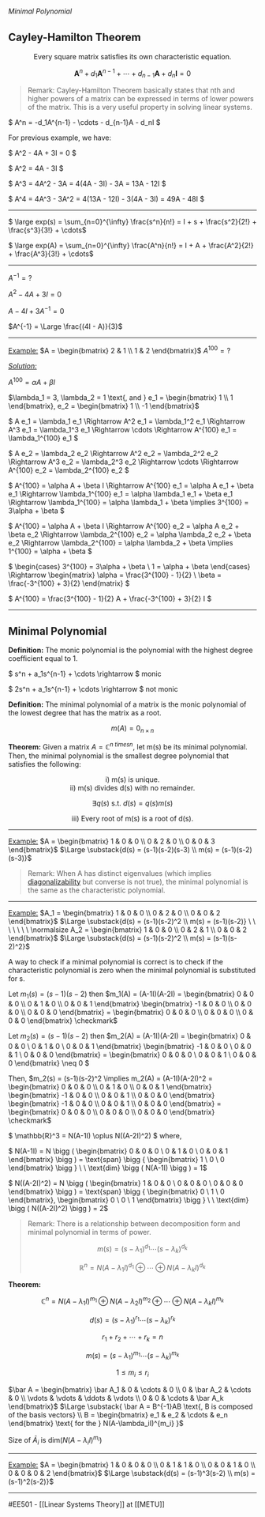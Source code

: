 ###### Minimal Polynomial ######
## Cayley-Hamilton Theorem ##

<center>Every square matrix satisfies its own characteristic equation.</center>

$$ \mathbf{A}^n + d_1\mathbf{A}^{n-1} + \cdots + d_{n-1}\mathbf{A} + d_n\mathbf{I} = 0 $$

> Remark: Cayley-Hamilton Theorem basically states that nth and higher powers of a matrix can be expressed in terms of lower powers of the matrix. This is a very useful property in solving linear systems.

$ A^n = -d_1A^{n-1} - \cdots - d_{n-1}A - d_nI $

For previous example, we have:

$ A^2 - 4A + 3I = 0 $

$ A^2 = 4A - 3I $

$ A^3 = 4A^2 - 3A = 4(4A - 3I) - 3A = 13A - 12I $

$ A^4 = 4A^3 - 3A^2 = 4(13A - 12I) - 3(4A - 3I) = 49A - 48I $

--------------------------------------------------------------------------------------------------------------
$ \large exp(s) = \sum_{n=0}^{\infty} \frac{s^n}{n!} = I + s + \frac{s^2}{2!} + \frac{s^3}{3!} + \cdots$

$ \large exp(A) = \sum_{n=0}^{\infty} \frac{A^n}{n!} = I + A + \frac{A^2}{2!} + \frac{A^3}{3!} + \cdots$

--------------------------------------------------------------------------------------------------------------
$A^{-1} = ?$

$A^2 - 4A + 3I = 0$

$A - 4I + 3A^{-1} = 0$

$A^{-1} = \Large \frac{(4I - A)}{3}$

--------------------------------------------------------------------------------------------------------------
<ins>Example:</ins> $A = \begin{bmatrix} 2 & 1 \\ 1 & 2 \end{bmatrix}$ $A^{100}=?$

_<ins>Solution:</ins>_ 

$A^{100} = \alpha A + \beta I$

$\lambda_1 = 3, \lambda_2 = 1 \text{, and } e_1 = \begin{bmatrix} 1 \\ 1 \end{bmatrix}, e_2 = \begin{bmatrix} 1 \\ -1 \end{bmatrix}$ 

$ A e_1 = \lambda_1 e_1 \Rightarrow A^2 e_1 = \lambda_1^2 e_1 \Rightarrow A^3 e_1 = \lambda_1^3 e_1 \Rightarrow \cdots \Rightarrow A^{100} e_1 = \lambda_1^{100} e_1 $

$ A e_2 = \lambda_2 e_2 \Rightarrow A^2 e_2 = \lambda_2^2 e_2 \Rightarrow A^3 e_2 = \lambda_2^3 e_2 \Rightarrow \cdots \Rightarrow A^{100} e_2 = \lambda_2^{100} e_2 $

$ A^{100} = \alpha A + \beta I \Rightarrow A^{100} e_1 = \alpha A e_1 + \beta e_1 \Rightarrow \lambda_1^{100} e_1 = \alpha \lambda_1 e_1 + \beta e_1 \Rightarrow \lambda_1^{100} = \alpha \lambda_1 + \beta \implies 3^{100} = 3\alpha + \beta $

$ A^{100} = \alpha A + \beta I \Rightarrow A^{100} e_2 = \alpha A e_2 + \beta e_2 \Rightarrow \lambda_2^{100} e_2 = \alpha \lambda_2 e_2 + \beta e_2 \Rightarrow \lambda_2^{100} = \alpha \lambda_2 + \beta \implies 1^{100} = \alpha + \beta $

$ \begin{cases} 3^{100} = 3\alpha + \beta \\ 1 = \alpha + \beta \end{cases} \Rightarrow  \begin{matrix} \alpha = \frac{3^{100} - 1}{2} \\ \beta = \frac{-3^{100} + 3}{2} \end{matrix}  $

$ A^{100} = \frac{3^{100} - 1}{2} A + \frac{-3^{100} + 3}{2} I $

--------------------------------------------------------------------------------------------------------------
## Minimal Polynomial ##

**Definition:** The monic polynomial is the polynomial with the highest degree coefficient equal to 1.

$ s^n + a_1s^{n-1} + \cdots \rightarrow $ monic

$ 2s^n + a_1s^{n-1} + \cdots \rightarrow $ not monic


**Definition:** The minimal polynomial of a matrix is the monic polynomial of the lowest degree that has the matrix as a root.

$$m(A) = 0_{n \times n}$$

**Theorem:** Given a matrix $A = \mathbb{C}^{n \ times n}$, let m(s) be its minimal polynomial. Then, the minimal polynomial is the smallest degree polynomial that satisfies the following:

<center>i) m(s) is unique. </center>

<center>ii) m(s) divides d(s) with no remainder. </center>

$$ \exists q(s)  \text{ s.t. } d(s) = q(s)m(s) $$

<center>iii) Every root of m(s) is a root of d(s). </center>


--------------------------------------------------------------------------------------------------------------
<ins>Example:</ins> $A = \begin{bmatrix} 1 & 0 & 0 \\ 0 & 2 & 0 \\ 0 & 0 & 3 \end{bmatrix}$ $\Large \substack{d(s) = (s-1)(s-2)(s-3) \\ m(s) = (s-1)(s-2)(s-3)}$

> Remark: When A has distinct eigenvalues (which implies [diagonalizability](https://en.wikipedia.org/wiki/Diagonalizable_matrix) but converse is not true), the minimal polynomial is the same as the characteristic polynomial.

--------------------------------------------------------------------------------------------------------------
<ins>Example:</ins> $A_1 = \begin{bmatrix} 1 & 0 & 0 \\ 0 & 2 & 0 \\ 0 & 0 & 2 \end{bmatrix}$ $\Large \substack{d(s) = (s-1)(s-2)^2 \\ m(s) = (s-1)(s-2)} \ \ \ \ \ \ \  \normalsize A_2 = \begin{bmatrix} 1 & 0 & 0 \\ 0 & 2 & 1 \\ 0 & 0 & 2 \end{bmatrix}$ $\Large \substack{d(s) = (s-1)(s-2)^2 \\ m(s) = (s-1)(s-2)^2}$

A way to check if a minimal polynomial is correct is to check if the characteristic polynomial is zero when the minimal polynomial is substituted for s.

Let $m_1(s) = (s-1)(s-2)$ then $m_1(A) = (A-1I)(A-2I) = \begin{bmatrix} 0 & 0 & 0 \\ 0 & 1 & 0 \\ 0 & 0 & 1 \end{bmatrix} \begin{bmatrix} -1 & 0 & 0 \\ 0 & 0 & 0 \\ 0 & 0 & 0 \end{bmatrix} = \begin{bmatrix} 0 & 0 & 0 \\ 0 & 0 & 0 \\ 0 & 0 & 0 \end{bmatrix} \checkmark$

Let $m_2(s) = (s-1)(s-2)$ then $m_2(A) = (A-1I)(A-2I) = \begin{bmatrix} 0 & 0 & 0 \\ 0 & 1 & 0 \\ 0 & 0 & 1 \end{bmatrix} \begin{bmatrix} -1 & 0 & 0 \\ 0 & 0 & 1 \\ 0 & 0 & 0 \end{bmatrix} = \begin{bmatrix} 0 & 0 & 0 \\ 0 & 0 & 1 \\ 0 & 0 & 0 \end{bmatrix} \neq 0 $

Then, $m_2(s) = (s-1)(s-2)^2 \implies m_2(A) = (A-1I)(A-2I)^2 = \begin{bmatrix} 0 & 0 & 0 \\ 0 & 1 & 0 \\ 0 & 0 & 1 \end{bmatrix} \begin{bmatrix} -1 & 0 & 0 \\ 0 & 0 & 1 \\ 0 & 0 & 0 \end{bmatrix} \begin{bmatrix} -1 & 0 & 0 \\ 0 & 0 & 1 \\ 0 & 0 & 0 \end{bmatrix} = \begin{bmatrix} 0 & 0 & 0 \\ 0 & 0 & 0 \\ 0 & 0 & 0 \end{bmatrix} \checkmark$

$ \mathbb{R}^3 = N(A-1I) \oplus N((A-2I)^2) $ where,

$ N(A-1I) = N \bigg ( \begin{bmatrix} 0 & 0 & 0 \\ 0 & 1 & 0 \\ 0 & 0 & 1 \end{bmatrix} \bigg ) = \text{span} \bigg \{ \begin{bmatrix} 1 \\ 0 \\ 0 \end{bmatrix} \bigg \} \ \ \text{dim} \bigg ( N(A-1I) \bigg ) = 1$

$ N((A-2I)^2) = N \bigg ( \begin{bmatrix} 1 & 0 & 0 \\ 0 & 0 & 0 \\ 0 & 0 & 0 \end{bmatrix} \bigg ) = \text{span} \bigg \{ \begin{bmatrix} 0 \\ 1 \\ 0 \end{bmatrix}, \begin{bmatrix} 0 \\ 0 \\ 1 \end{bmatrix} \bigg \} \ \ \text{dim} \bigg ( N((A-2I)^2) \bigg ) = 2$


> Remark: There is a relationship between decomposition form and minimal polynomial in terms of power.
>
>$$ m(s) = (s-\lambda_1)^{d_1} \cdots (s-\lambda_k)^{d_k} $$
>
>$$ \mathbb{R}^n = N(A-\lambda_1I)^{d_1} \oplus \cdots \oplus N(A-\lambda_kI)^{d_k} $$

**Theorem:**

$$\mathbb{C}^n = N(A-\lambda_1I)^{m_1} \oplus N(A-\lambda_2I)^{m_2} \oplus \cdots \oplus N(A-\lambda_kI)^{m_k}$$

$$d(s) = (s-\lambda_1)^{r_1} \cdots (s-\lambda_k)^{r_k}$$

$$r_1 + r_2 + \cdots + r_k = n$$

$$m(s) = (s-\lambda_1)^{m_1} \cdots (s-\lambda_k)^{m_k}$$

$$1 \leq m_i \leq r_i $$

$\bar A = \begin{bmatrix} \bar A_1 & 0 & \cdots & 0 \\ 0 & \bar A_2 & \cdots & 0 \\ \vdots & \vdots & \ddots & \vdots \\ 0 & 0 & \cdots & \bar A_k \end{bmatrix}$ $\Large \substack{ \bar A = B^{-1}AB \text{,  B is composed of the basis vectors} \\ B = \begin{bmatrix} e_1 & e_2 & \cdots & e_n \end{bmatrix} \text{  for the  } N(A-\lambda_iI)^{m_i} }$

Size of $\bar A_i$ is $\text{dim} \bigg ( N(A-\lambda_iI)^{m_i} \bigg )$

--------------------------------------------------------------------------------------------------------------
<ins>Example:</ins> $A = \begin{bmatrix} 1 & 0 & 0 & 0 \\ 0 & 1 & 1 & 0 \\ 0 & 0 & 1 & 0 \\ 0 & 0 & 0 & 2 \end{bmatrix}$ $\Large \substack{d(s) = (s-1)^3(s-2) \\ m(s) = (s-1)^2(s-2)}$

--------------------------------------------------------------------------------------------------------------
#EE501 - [[Linear Systems Theory]] at [[METU]]